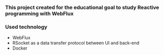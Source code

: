 ### This project created for the educational goal to study Reactive programming with WebFlux

### Used technology
- WebFlux
- RSocket as a data transfer protocol between UI and back-end
- Docker